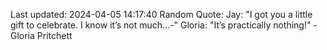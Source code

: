 Last updated: 2024-04-05 14:17:40
Random Quote: Jay: "I got you a little gift to celebrate. I know it’s not much...-"
Gloria: "It’s practically nothing!" - Gloria Pritchett